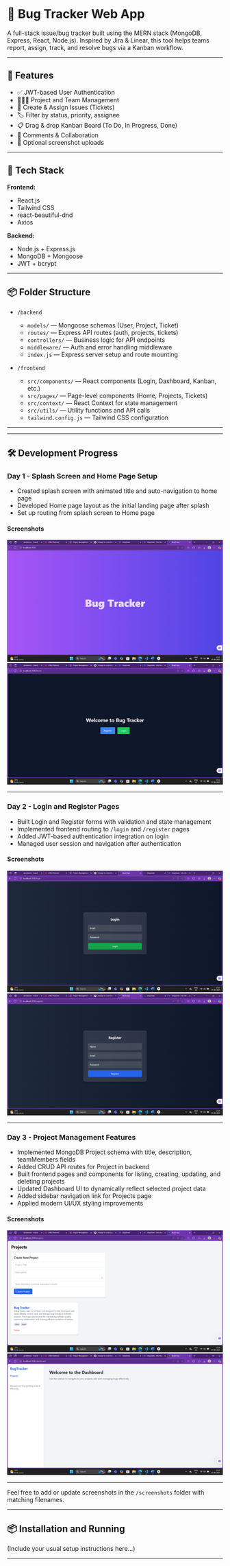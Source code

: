 # 🐛 Bug Tracker Web App

A full-stack issue/bug tracker built using the MERN stack (MongoDB, Express, React, Node.js). Inspired by Jira & Linear, this tool helps teams report, assign, track, and resolve bugs via a Kanban workflow.

---

## 🚀 Features

- ✅ JWT-based User Authentication  
- 🧑‍🤝‍🧑 Project and Team Management  
- 🐞 Create & Assign Issues (Tickets)  
- 🏷️ Filter by status, priority, assignee  
- 📋 Drag & drop Kanban Board (To Do, In Progress, Done)  
- 💬 Comments & Collaboration  
- 📎 Optional screenshot uploads  

---

## 📁 Tech Stack

**Frontend:**  
- React.js  
- Tailwind CSS  
- react-beautiful-dnd  
- Axios  

**Backend:**  
- Node.js + Express.js  
- MongoDB + Mongoose  
- JWT + bcrypt  

---

## 📦 Folder Structure

- `/backend`  
  - `models/` — Mongoose schemas (User, Project, Ticket)  
  - `routes/` — Express API routes (auth, projects, tickets)  
  - `controllers/` — Business logic for API endpoints  
  - `middleware/` — Auth and error handling middleware  
  - `index.js` — Express server setup and route mounting  

- `/frontend`  
  - `src/components/` — React components (Login, Dashboard, Kanban, etc.)  
  - `src/pages/` — Page-level components (Home, Projects, Tickets)  
  - `src/context/` — React Context for state management  
  - `src/utils/` — Utility functions and API calls  
  - `tailwind.config.js` — Tailwind CSS configuration  

---

---

## 🛠️ Development Progress

### Day 1 - Splash Screen and Home Page Setup
- Created splash screen with animated title and auto-navigation to home page  
- Developed Home page layout as the initial landing page after splash  
- Set up routing from splash screen to Home page  

#### Screenshots  
![Day 1 - Splash Screen](./screenshots/day1-splash.png)  
![Day 1 - Home Page](./screenshots/day1-home.png)  

---

### Day 2 - Login and Register Pages
- Built Login and Register forms with validation and state management  
- Implemented frontend routing to `/login` and `/register` pages  
- Added JWT-based authentication integration on login  
- Managed user session and navigation after authentication  

#### Screenshots  
![Day 2 - Login Page](./screenshots/day2-login.png)  
![Day 2 - Register Page](./screenshots/day2-register.png)  

---


### Day 3 - Project Management Features
- Implemented MongoDB Project schema with title, description, teamMembers fields  
- Added CRUD API routes for Project in backend  
- Built frontend pages and components for listing, creating, updating, and deleting projects  
- Updated Dashboard UI to dynamically reflect selected project data  
- Added sidebar navigation link for Projects page  
- Applied modern UI/UX styling improvements  

#### Screenshots  
![Day 3 - Projects List](./screenshots/day3-projects-list.png)  
![Day 3 - Project Create Form](./screenshots/day3-project-create.png)  

---

Feel free to add or update screenshots in the `/screenshots` folder with matching filenames.

---

## 📦 Installation and Running

(Include your usual setup instructions here...)

---

